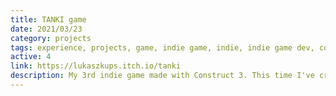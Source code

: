 ```yaml
---
title: TANKI game
date: 2021/03/23
category: projects
tags: experience, projects, game, indie game, indie, indie game dev, construct, construct 3, shooter, shooting, shooting game, tanks, tanki, tankigame, battle city, battlecity
active: 4
link: https://lukaszkups.itch.io/tanki
description: My 3rd indie game made with Construct 3. This time I've created a top-down shooter/arcade tank simulator game. Destroy as many enemy tanks as possible!
---
```

